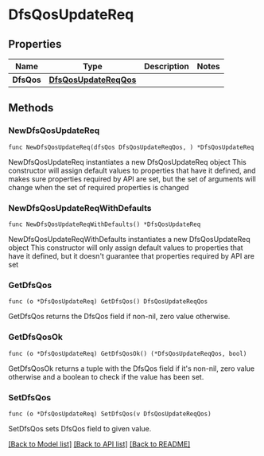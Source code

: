# DfsQosUpdateReq

## Properties

Name | Type | Description | Notes
------------ | ------------- | ------------- | -------------
**DfsQos** | [**DfsQosUpdateReqQos**](DfsQosUpdateReqQos.md) |  | 

## Methods

### NewDfsQosUpdateReq

`func NewDfsQosUpdateReq(dfsQos DfsQosUpdateReqQos, ) *DfsQosUpdateReq`

NewDfsQosUpdateReq instantiates a new DfsQosUpdateReq object
This constructor will assign default values to properties that have it defined,
and makes sure properties required by API are set, but the set of arguments
will change when the set of required properties is changed

### NewDfsQosUpdateReqWithDefaults

`func NewDfsQosUpdateReqWithDefaults() *DfsQosUpdateReq`

NewDfsQosUpdateReqWithDefaults instantiates a new DfsQosUpdateReq object
This constructor will only assign default values to properties that have it defined,
but it doesn't guarantee that properties required by API are set

### GetDfsQos

`func (o *DfsQosUpdateReq) GetDfsQos() DfsQosUpdateReqQos`

GetDfsQos returns the DfsQos field if non-nil, zero value otherwise.

### GetDfsQosOk

`func (o *DfsQosUpdateReq) GetDfsQosOk() (*DfsQosUpdateReqQos, bool)`

GetDfsQosOk returns a tuple with the DfsQos field if it's non-nil, zero value otherwise
and a boolean to check if the value has been set.

### SetDfsQos

`func (o *DfsQosUpdateReq) SetDfsQos(v DfsQosUpdateReqQos)`

SetDfsQos sets DfsQos field to given value.



[[Back to Model list]](../README.md#documentation-for-models) [[Back to API list]](../README.md#documentation-for-api-endpoints) [[Back to README]](../README.md)


